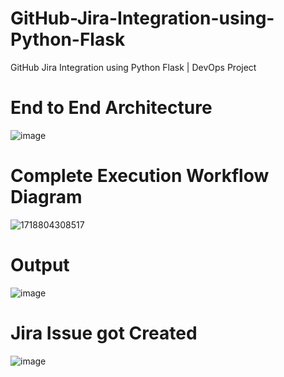 # GitHub-Jira-Integration-using-Python-Flask
GitHub Jira Integration using Python Flask | DevOps Project

# End to End Architecture


![image](https://github.com/user-attachments/assets/78d2d7fa-2260-465f-ba34-9323a7238122)


# Complete Execution Workflow Diagram
![1718804308517](https://github.com/user-attachments/assets/7a833fac-82d5-4769-8376-804df791f23d)


# Output
![image](https://github.com/user-attachments/assets/221ca823-e270-4bf8-8623-26289f4a90ec)


# Jira Issue got Created
![image](https://github.com/user-attachments/assets/54082f14-1020-4e9a-a81b-f8974e0f7d53)




